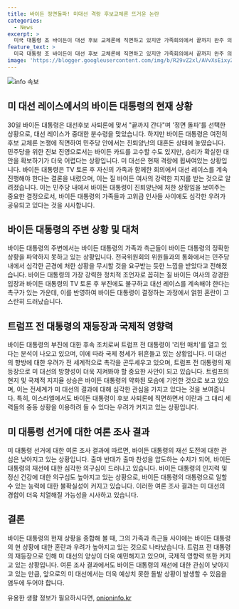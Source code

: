```yaml
---
title: 바이든 정면돌파! 미대선 격랑 후보교체론 뜨거운 논란
categories:
  - News
excerpt: >
  미국 대통령 조 바이든이 대선 후보 교체론에 직면하고 있지만 가족회의에서 끝까지 완주 의지를 밝혔다. TV 토론 후 바이든은 힘겹게 토론을 마친 데도 가족들과 민주당 내부에서 레이스를 계속해야 한다는 압박을 받고 있다. 트럼프와의 리턴 매치 가능성에 대한 관심도 높아지고 있는 상황에서, 민주당 내에서는 바이든의 후보 유지론과 사퇴론이 대립하고 있다. 이에 전세계에서는 미 대선 레이스의 향방을 주목하며 혼란이 가중되고 있다. 요약문 참고를 통해 관심을 끌만한 내용을 잘 살려야 하며, 미 대선에 대한 전반적인 상황을 간결하게 설명해야 한다.
feature_text: >
  미국 대통령 조 바이든이 대선 후보 교체론에 직면하고 있지만 가족회의에서 끝까지 완주 의지를 밝혔다. TV 토론 후 바이든은 힘겹게 토론을 마친 데도 가족들과 민주당 내부에서 레이스를 계속해야 한다는 압박을 받고 있다. 트럼프와의 리턴 매치 가능성에 대한 관심도 높아지고 있는 상황에서, 민주당 내에서는 바이든의 후보 유지론과 사퇴론이 대립하고 있다. 이에 전세계에서는 미 대선 레이스의 향방을 주목하며 혼란이 가중되고 있다. 요약문 참고를 통해 관심을 끌만한 내용을 잘 살려야 하며, 미 대선에 대한 전반적인 상황을 간결하게 설명해야 한다.
image: 'https://blogger.googleusercontent.com/img/b/R29vZ2xl/AVvXsEixyZcFfHzMRdzZMjFBmAUKJYCLCGyLL1o632UiGVXcaFdKo_bkvkuCioo0uUKlGfBVcT3P84aROyZIXSBEx3Aw5nCQ3pTgDom1WDC4m8eifvWiAmWEEVb4x6G_l8C0QH225ldMjyaFvpxGEBGNO37VmDTDMHGhJPq73UglMfDca1-0aw/s1600/blogspot.png'
---
```


<p><img src="https://blogger.googleusercontent.com/img/b/R29vZ2xl/AVvXsEixyZcFfHzMRdzZMjFBmAUKJYCLCGyLL1o632UiGVXcaFdKo_bkvkuCioo0uUKlGfBVcT3P84aROyZIXSBEx3Aw5nCQ3pTgDom1WDC4m8eifvWiAmWEEVb4x6G_l8C0QH225ldMjyaFvpxGEBGNO37VmDTDMHGhJPq73UglMfDca1-0aw/s1600/blogspot.png" alt="info 속보" /></p>

<h2 data-ke-size="size26">미 대선 레이스에서의 바이든 대통령의 현재 상황</h2>

<p data-ke-size="size16">30일 바이든 대통령은 대선후보 사퇴론에 맞서 "끝까지 간다"며 '정면 돌파'를 선택한 상황으로, 대선 레이스가 중대한 분수령을 맞았습니다. 하지만 바이든 대통령은 여전히 후보 교체론 논쟁에 직면하여 민주당 안에서는 진퇴양난의 대혼돈 상태에 놓였습니다. 민주당을 위한 진보 진영으로서는 바이든 카드를 고수할 수도 있지만, 승리가 확실한 대안을 확보하기가 더욱 어렵다는 상황입니다. 미 대선은 현재 격랑에 휩싸여있는 상황입니다. 바이든 대통령은 TV 토론 후 자신의 가족과 함께한 회의에서 대선 레이스를 계속 진행해야 한다는 결론을 내렸으며, 이는 질 바이든 여사의 강력한 지지를 받는 것으로 알려졌습니다. 이는 민주당 내에서 바이든 대통령이 진퇴양난에 처한 상황임을 보여주는 중요한 결정으로서, 바이든 대통령의 가족들과 고위급 인사들 사이에도 심각한 우려가 공유되고 있다는 것을 시사합니다.</p>

<h2 data-ke-size="size26">바이든 대통령의 주변 상황 및 대처</h2>

<p data-ke-size="size16">바이든 대통령의 주변에서는 바이든 대통령의 가족과 측근들이 바이든 대통령의 정확한 상황을 파악하지 못하고 있는 상황입니다. 전국위원회의 위원들과의 통화에서는 민주당 내에서 심각한 곤경에 처한 상황을 무시할 것을 요구받는 듯한 느낌을 받았다고 전해졌습니다. 바이든 대통령의 가장 강력한 정치적 조언자로 꼽히는 질 바이든 여사의 강경한 입장과 바이든 대통령의 TV 토론 후 부진에도 불구하고 대선 레이스를 계속해야 한다는 촉구가 있는 가운데, 이를 반영하여 바이든 대통령이 결정하는 과정에서 얽힌 혼란이 고스란히 드러났습니다.</p>

<h2 data-ke-size="size26">트럼프 전 대통령의 재등장과 국제적 영향력</h2>

<p data-ke-size="size16">바이든 대통령의 부진에 대한 후속 조치로써 트럼프 전 대통령이 '리턴 매치'를 열고 있다는 분석이 나오고 있으며, 이에 따라 국제 정세가 뒤흔들고 있는 상황입니다. 미 대선의 향방에 대한 우려가 전 세계적으로 촉각을 곤두세우고 있으며, 트럼프 전 대통령의 재등장으로 미 대선의 방향성이 더욱 지켜봐야 할 중요한 사안이 되고 있습니다. 트럼프의 현지 및 국제적 지지율 상승은 바이든 대통령의 약화된 모습에 기인한 것으로 보고 있으며, 이는 전세계가 미 대선의 결과에 대해 심각한 관심을 가지고 있다는 것을 보여줍니다. 특히, 이스라엘에서도 바이든 대통령이 후보 사퇴론에 직면하면서 이란과 그 대리 세력들의 중동 상황을 이용하려 들 수 있다는 우려가 커지고 있는 상황입니다.</p>

<h2 data-ke-size="size26">미 대통령 선거에 대한 여론 조사 결과</h2>

<p data-ke-size="size16">미 대통령 선거에 대한 여론 조사 결과에 따르면, 바이든 대통령의 재선 도전에 대한 관심은 낮아지고 있는 상황입니다. 출마 반대가 출마 찬성을 압도하는 수치가 되어, 바이든 대통령의 재선에 대한 심각한 의구심이 드러나고 있습니다. 바이든 대통령의 인지력 및 정신 건강에 대한 의구심도 높아지고 있는 상황으로, 바이든 대통령의 대통령으로 일할 수 있는 능력에 대한 불확실성이 커지고 있습니다. 이러한 여론 조사 결과는 미 대선의 경합이 더욱 치열해질 가능성을 시사하고 있습니다.</p>

<h2 data-ke-size="size26">결론</h2>

<p data-ke-size="size16">바이든 대통령의 현재 상황을 종합해 볼 때, 그의 가족과 측근들 사이에는 바이든 대통령의 현 상황에 대한 혼란과 우려가 높아지고 있는 것으로 나타났습니다. 트럼프 전 대통령의 재등장으로 인해 미 대선의 양상이 더욱 예민해지고 있으며, 국제적 영향력 또한 커지고 있는 상황입니다. 여론 조사 결과에서도 바이든 대통령의 재선에 대한 관심이 낮아지고 있는 만큼, 앞으로의 미 대선에서는 더욱 예상치 못한 돌발 상황이 발생할 수 있음을 염두에 두어야 합니다.</p>
유용한 생활 정보가 필요하시다면, <a href="https://onioninfo.kr" rel="dofollow">onioninfo.kr</a>


